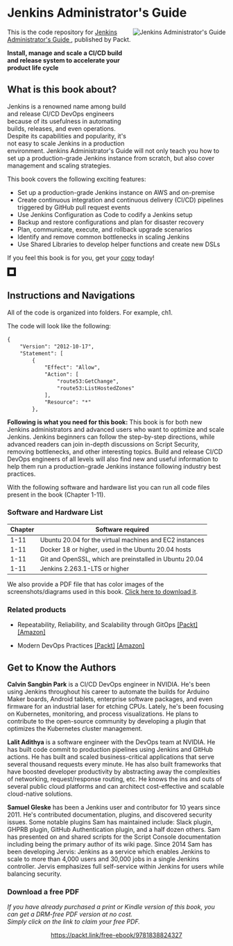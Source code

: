 # Jenkins Administrator's Guide 

<a href="https://www.packtpub.com/product/jenkins-administrator-s-guide/9781838824327?utm_source=github&utm_medium=repository&utm_campaign=9781838824327"><img src="https://static.packt-cdn.com/products/9781838824327/cover/smaller" alt="Jenkins Administrator's Guide " height="256px" align="right"></a>

This is the code repository for [Jenkins Administrator's Guide ](https://www.packtpub.com/product/jenkins-administrator-s-guide/9781838824327?utm_source=github&utm_medium=repository&utm_campaign=9781838824327), published by Packt.

**Install, manage and scale a CI/CD build and release system to accelerate your product life cycle**

## What is this book about?
Jenkins is a renowned name among build and release CI/CD DevOps engineers because of its usefulness in automating builds, releases, and even operations. Despite its capabilities and popularity, it's not easy to scale Jenkins in a production environment. Jenkins Administrator's Guide will not only teach you how to set up a production-grade Jenkins instance from scratch, but also cover management and scaling strategies. 

This book covers the following exciting features:
* Set up a production-grade Jenkins instance on AWS and on-premise
* Create continuous integration and continuous delivery (CI/CD) pipelines triggered by GitHub pull request events
* Use Jenkins Configuration as Code to codify a Jenkins setup
* Backup and restore configurations and plan for disaster recovery
* Plan, communicate, execute, and rollback upgrade scenarios
* Identify and remove common bottlenecks in scaling Jenkins
* Use Shared Libraries to develop helper functions and create new DSLs

If you feel this book is for you, get your [copy](https://www.amazon.com/dp/1838824324) today!

<a href="https://www.packtpub.com/?utm_source=github&utm_medium=banner&utm_campaign=GitHubBanner"><img src="https://raw.githubusercontent.com/PacktPublishing/GitHub/master/GitHub.png" 
alt="https://www.packtpub.com/" border="5" /></a>

## Instructions and Navigations
All of the code is organized into folders. For example, ch1.

The code will look like the following:
```
{
    "Version": "2012-10-17",
    "Statement": [
        {
            "Effect": "Allow",
            "Action": [
                "route53:GetChange",
                "route53:ListHostedZones"
            ],
            "Resource": "*"
        },
```

**Following is what you need for this book:**
This book is for both new Jenkins administrators and advanced users who want to optimize and scale Jenkins. Jenkins beginners can follow the step-by-step directions, while advanced readers can join in-depth discussions on Script Security, removing bottlenecks, and other interesting topics. Build and release CI/CD DevOps engineers of all levels will also find new and useful information to help them run a production-grade Jenkins instance following industry best practices.

With the following software and hardware list you can run all code files present in the book (Chapter 1-11).
### Software and Hardware List
| Chapter | Software required | 
| -------- | ------------------------------------ | 
| 1-11 | Ubuntu 20.04 for the virtual machines and EC2 instances |
| 1-11 | Docker 18 or higher, used in the Ubuntu 20.04 hosts | 
| 1-11 | Git and OpenSSL, which are preinstalled in Ubuntu 20.04 | 
| 1-11 | Jenkins 2.263.1-LTS or higher | 


We also provide a PDF file that has color images of the screenshots/diagrams used in this book. [Click here to download it](https://static.packt-cdn.com/downloads/9781838824327_ColorImages.pdf).

### Related products
* Repeatability, Reliability, and Scalability through GitOps  [[Packt]](https://www.packtpub.com/product/repeatability-reliability-and-scalability-through-gitops/9781801077798?utm_source=github&utm_medium=repository&utm_campaign=9781801077798) [[Amazon]](https://www.amazon.com/dp/1801077797)

* Modern DevOps Practices  [[Packt]](https://www.packtpub.com/product/modern-devops-practices/9781800562387?utm_source=github&utm_medium=repository&utm_campaign=9781800562387) [[Amazon]](https://www.amazon.com/dp/1800562381)



## Get to Know the Authors
**Calvin Sangbin Park**
is a CI/CD DevOps engineer in NVIDIA. He's been using Jenkins throughout his career to automate the builds for Arduino Maker boards, Android tablets, enterprise software packages, and even firmware for an industrial laser for etching CPUs. Lately, he's been focusing on Kubernetes, monitoring, and process visualizations. He plans to contribute to the open-source community by developing a plugin that optimizes the Kubernetes cluster management.

**Lalit Adithya**
is a software engineer with the DevOps team at NVIDIA. He has built code commit to production pipelines using Jenkins and GitHub actions. He has built and scaled business-critical applications that serve several thousand requests every minute. He has also built frameworks that have boosted developer productivity by abstracting away the complexities of networking, request/response routing, etc. He knows the ins and outs of several public cloud platforms and can architect cost-effective and scalable cloud-native solutions.

**Samuel Gleske**
has been a Jenkins user and contributor for 10 years since 2011. He's contributed documentation, plugins, and discovered security issues. Some notable plugins Sam has maintained include: Slack plugin, GHPRB plugin, GitHub Authentication plugin, and a half dozen others. Sam has presented on and shared scripts for the Script Console documentation including being the primary author of its wiki page. Since 2014 Sam has been developing Jervis: Jenkins as a service which enables Jenkins to scale to more than 4,000 users and 30,000 jobs in a single Jenkins controller. Jervis emphasizes full self-service within Jenkins for users while balancing security.
### Download a free PDF

 <i>If you have already purchased a print or Kindle version of this book, you can get a DRM-free PDF version at no cost.<br>Simply click on the link to claim your free PDF.</i>
<p align="center"> <a href="https://packt.link/free-ebook/9781838824327">https://packt.link/free-ebook/9781838824327 </a> </p>